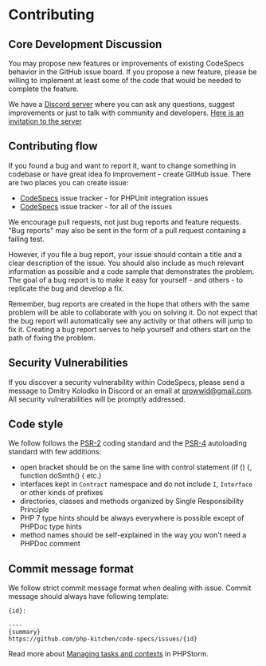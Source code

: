 # Contributing


## Core Development Discussion
You may propose new features or improvements of existing CodeSpecs behavior in the GitHub issue board. If you propose a new feature, please be willing to implement at least some of the code that would be needed to complete the feature.

We have a [Discord server](https://discordapp.com/) where you can ask any questions, suggest improvements or just to talk with community and developers. [Here is an invitation to the server](https://discord.gg/Ez5VZhC) 

## Contributing flow
If you found a bug and want to report it, want to change something in codebase or have great idea fo improvement - create GitHub issue.
There are two places you can create issue:
- [CodeSpecs](https://github.com/php-kitchen/code-specs/issues) issue tracker - for PHPUnit integration issues
- [CodeSpecs](https://github.com/php-kitchen/code-specs-core/issues) issue tracker - for all of the issues

We encourage pull requests, not just bug reports and feature requests. "Bug reports" may also be sent in the form of a pull request containing a failing test.

However, if you file a bug report, your issue should contain a title and a clear description of the issue. You should also include as much relevant information as possible and a code sample that demonstrates the problem. The goal of a bug report is to make it easy for yourself - and others - to replicate the bug and develop a fix.

Remember, bug reports are created in the hope that others with the same problem will be able to collaborate with you on solving it. Do not expect that the bug report will automatically see any activity or that others will jump to fix it. Creating a bug report serves to help yourself and others start on the path of fixing the problem.

## Security Vulnerabilities
If you discover a security vulnerability within CodeSpecs, please send a message to Dmitry Kolodko in Discord or an email at prowwid@gmail.com. All security vulnerabilities will be promptly addressed.

## Code style
We follow follows the [PSR-2](https://github.com/php-fig/fig-standards/blob/master/accepted/PSR-2-coding-style-guide.md) coding standard and the [PSR-4](https://github.com/php-fig/fig-standards/blob/master/accepted/PSR-4-autoloader.md) autoloading standard with few additions:
- open bracket should be on the same line with control statement (if () {, function doSmth() { etc.)
- interfaces kept in `Contract` namespace and do not include `I`, `Interface` or other kinds of prefixes
- directories, classes and methods organized by Single Responsibility Principle
- PHP 7 type hints should be always everywhere is possible except of PHPDoc type hints
- method names should be self-explained in the way you won't need a PHPDoc comment

## Commit message format 
We follow strict commit message format when dealing with issue. Commit message should always have following template:
```
{id}: 

----
{summary}
https://github.com/php-kitchen/code-specs/issues/{id}
```

Read more about [Managing tasks and contexts](https://www.jetbrains.com/help/phpstorm/managing-tasks-and-contexts.html) in PHPStorm.